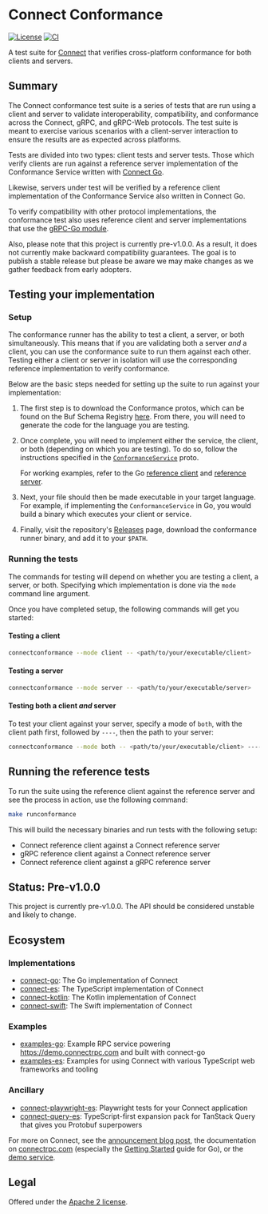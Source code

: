 # Connect Conformance

[![License](https://img.shields.io/github/license/connectrpc/conformance?color=blue)][license]
[![CI](https://github.com/connectrpc/conformance/actions/workflows/ci.yaml/badge.svg?branch=main)][ci]

A test suite for [Connect](https://connectrpc.com) that verifies cross-platform conformance for
both clients and servers.

## Summary

The Connect conformance test suite is a series of tests that are run using a client and server to validate interoperability,
compatibility, and conformance across the Connect, gRPC, and gRPC-Web protocols. The test suite is meant to exercise
various scenarios with a client-server interaction to ensure the results are as expected across platforms.

Tests are divided into two types: client tests and server tests. Those which verify clients are run against a
reference server implementation of the Conformance Service written with [Connect Go](https://github.com/connectrpc/connect-go).

Likewise, servers under test will be verified by a reference client implementation of the Conformance
Service also written in Connect Go.

To verify compatibility with other protocol implementations, the conformance test also uses reference client
and server implementations that use the [gRPC-Go module](https://github.com/grpc/grpc-go).

Also, please note that this project is currently pre-v1.0.0. As a result, it does not currently make backward compatibility
guarantees. The goal is to publish a stable release but please be aware we may make changes
as we gather feedback from early adopters.

## Testing your implementation

### Setup

The conformance runner has the ability to test a client, a server, or both simultaneously. This means that if you are
validating both a server _and_ a client, you can use the conformance suite to run them against each other. Testing either a client
or server in isolation will use the corresponding reference implementation to verify conformance.

Below are the basic steps needed for setting up the suite to run against your implementation:

1. The first step is to download the Conformance protos, which can be found on the Buf Schema Registry [here](https://buf.build/connectrpc/conformance).
   From there, you will need to generate the code for the language you are testing.

2. Once complete, you will need to implement either the service, the client, or both (depending on which you are testing).
   To do so, follow the instructions specified in the
   [`ConformanceService`](https://buf.build/connectrpc/conformance/file/main:connectrpc/conformance/v1/service.proto) proto.

   For working examples, refer to the Go [reference client](./internal/app/referenceclient)
   and [reference server](./internal/app/referenceserver).

3. Next, your file should then be made executable in your target language. For example, if implementing the
  `ConformanceService` in Go, you would build a binary which executes your client or service.

4. Finally, visit the repository's [Releases](https://github.com/connectrpc/conformance/releases) page, download
   the conformance runner binary, and add it to your `$PATH`.


### Running the tests

The commands for testing will depend on whether you are testing a client, a server, or both.
Specifying which implementation is done via the `mode` command line argument.

Once you have completed setup, the following commands will get you started:

#### Testing a client

```bash
connectconformance --mode client -- <path/to/your/executable/client>
```

#### Testing a server

```bash
connectconformance --mode server -- <path/to/your/executable/server>
```

#### Testing both a client _and_ server

To test your client against your server, specify a mode of `both`, with the client
path first, followed by `----`, then the path to your server:

```bash
connectconformance --mode both -- <path/to/your/executable/client> ---- <path/to/your/executable/server>
```

## Running the reference tests

To run the suite using the reference client against the reference server and see
the process in action, use the following command:

```bash
make runconformance
```

This will build the necessary binaries and run tests with the following setup:

* Connect reference client against a Connect reference server
* gRPC reference client against a Connect reference server
* Connect reference client against a gRPC reference server

## Status: Pre-v1.0.0

This project is currently pre-v1.0.0. The API should be considered unstable and likely to change.

## Ecosystem

### Implementations

* [connect-go](https://github.com/connectrpc/connect-go):
  The Go implementation of Connect
* [connect-es](https://github.com/connectrpc/connect-es):
  The TypeScript implementation of Connect
* [connect-kotlin](https://github.com/connectrpc/connect-kotlin):
  The Kotlin implementation of Connect
* [connect-swift](https://github.com/connectrpc/connect-swift):
  The Swift implementation of Connect

### Examples

* [examples-go](https://github.com/connectrpc/examples-go):
  Example RPC service powering https://demo.connectrpc.com and built with connect-go
* [examples-es](https://github.com/connectrpc/examples-es):
  Examples for using Connect with various TypeScript web frameworks and tooling

### Ancillary

* [connect-playwright-es](https://github.com/connectrpc/connect-playwright-es):
  Playwright tests for your Connect application
* [connect-query-es](https://github.com/connectrpc/connect-query-es):
  TypeScript-first expansion pack for TanStack Query that gives you Protobuf superpowers


For more on Connect, see the [announcement blog post][blog], the documentation
on [connectrpc.com][docs] (especially the [Getting Started] guide for Go), or
the [demo service][demo].

## Legal

Offered under the [Apache 2 license][license].

[license]: https://github.com/connectrpc/conformance/blob/main/LICENSE
[Getting Started]: https://connectrpc.com/docs/go/getting-started
[blog]: https://buf.build/blog/connect-a-better-grpc
[ci]: https://github.com/connectrpc/conformance/actions/workflows/ci.yaml
[connect-go]: https://github.com/connectrpc/connect-go
[connect-es]: https://github.com/connectrpc/connect-es
[demo]: https://github.com/connectrpc/examples-go
[docs]: https://connectrpc.com
[license]: https://github.com/connectrpc/conformance/blob/main/LICENSE
[protobuf-es]: https://github.com/bufbuild/protobuf-es
